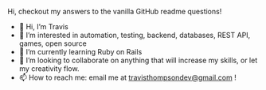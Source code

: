 Hi, checkout my answers to the vanilla GitHub readme questions!

- 👋 Hi, I’m Travis
- 👀 I’m interested in automation, testing, backend, databases, REST API, games, open source
- 🌱 I’m currently learning Ruby on Rails
- 💞️ I’m looking to collaborate on anything that will increase my skills, or let my creativity flow.
- 📫 How to reach me: email me at travisthompsondev@gmail.com !

<!---
ttguitarnoob-dev/ttguitarnoob-dev is a ✨ special ✨ repository because its `README.md` (this file) appears on your GitHub profile.
You can click the Preview link to take a look at your changes.
--->
